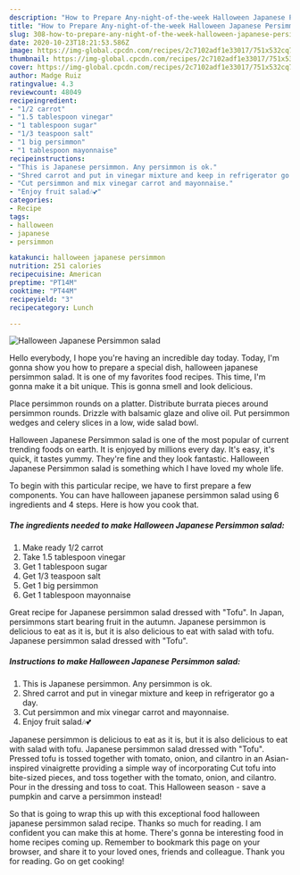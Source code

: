 ```yaml
---
description: "How to Prepare Any-night-of-the-week Halloween Japanese Persimmon salad"
title: "How to Prepare Any-night-of-the-week Halloween Japanese Persimmon salad"
slug: 308-how-to-prepare-any-night-of-the-week-halloween-japanese-persimmon-salad
date: 2020-10-23T18:21:53.586Z
image: https://img-global.cpcdn.com/recipes/2c7102adf1e33017/751x532cq70/halloween-japanese-persimmon-salad-recipe-main-photo.jpg
thumbnail: https://img-global.cpcdn.com/recipes/2c7102adf1e33017/751x532cq70/halloween-japanese-persimmon-salad-recipe-main-photo.jpg
cover: https://img-global.cpcdn.com/recipes/2c7102adf1e33017/751x532cq70/halloween-japanese-persimmon-salad-recipe-main-photo.jpg
author: Madge Ruiz
ratingvalue: 4.3
reviewcount: 48049
recipeingredient:
- "1/2 carrot"
- "1.5 tablespoon vinegar"
- "1 tablespoon sugar"
- "1/3 teaspoon salt"
- "1 big persimmon"
- "1 tablespoon mayonnaise"
recipeinstructions:
- "This is Japanese persimmon. Any persimmon is ok."
- "Shred carrot and put in vinegar mixture and keep in refrigerator go a day."
- "Cut persimmon and mix vinegar carrot and mayonnaise."
- "Enjoy fruit salad🎶💕"
categories:
- Recipe
tags:
- halloween
- japanese
- persimmon

katakunci: halloween japanese persimmon 
nutrition: 251 calories
recipecuisine: American
preptime: "PT14M"
cooktime: "PT44M"
recipeyield: "3"
recipecategory: Lunch

---
```



![Halloween Japanese Persimmon salad](https://img-global.cpcdn.com/recipes/2c7102adf1e33017/751x532cq70/halloween-japanese-persimmon-salad-recipe-main-photo.jpg)

Hello everybody, I hope you're having an incredible day today. Today, I'm gonna show you how to prepare a special dish, halloween japanese persimmon salad. It is one of my favorites food recipes. This time, I'm gonna make it a bit unique. This is gonna smell and look delicious.

Place persimmon rounds on a platter. Distribute burrata pieces around persimmon rounds. Drizzle with balsamic glaze and olive oil. Put persimmon wedges and celery slices in a low, wide salad bowl.

Halloween Japanese Persimmon salad is one of the most popular of current trending foods on earth. It is enjoyed by millions every day. It's easy, it's quick, it tastes yummy. They're fine and they look fantastic. Halloween Japanese Persimmon salad is something which I have loved my whole life.


To begin with this particular recipe, we have to first prepare a few components. You can have halloween japanese persimmon salad using 6 ingredients and 4 steps. Here is how you cook that.

<!--inarticleads1-->

##### The ingredients needed to make Halloween Japanese Persimmon salad:

1. Make ready 1/2 carrot
1. Take 1.5 tablespoon vinegar
1. Get 1 tablespoon sugar
1. Get 1/3 teaspoon salt
1. Get 1 big persimmon
1. Get 1 tablespoon mayonnaise


Great recipe for Japanese persimmon salad dressed with &#34;Tofu&#34;. In Japan, persimmons start bearing fruit in the autumn. Japanese persimmon is delicious to eat as it is, but it is also delicious to eat with salad with tofu. Japanese persimmon salad dressed with &#34;Tofu&#34;. 

<!--inarticleads2-->

##### Instructions to make Halloween Japanese Persimmon salad:

1. This is Japanese persimmon. Any persimmon is ok.
1. Shred carrot and put in vinegar mixture and keep in refrigerator go a day.
1. Cut persimmon and mix vinegar carrot and mayonnaise.
1. Enjoy fruit salad🎶💕


Japanese persimmon is delicious to eat as it is, but it is also delicious to eat with salad with tofu. Japanese persimmon salad dressed with &#34;Tofu&#34;. Pressed tofu is tossed together with tomato, onion, and cilantro in an Asian-inspired vinaigrette providing a simple way of incorporating Cut tofu into bite-sized pieces, and toss together with the tomato, onion, and cilantro. Pour in the dressing and toss to coat. This Halloween season - save a pumpkin and carve a persimmon instead! 

So that is going to wrap this up with this exceptional food halloween japanese persimmon salad recipe. Thanks so much for reading. I am confident you can make this at home. There's gonna be interesting food in home recipes coming up. Remember to bookmark this page on your browser, and share it to your loved ones, friends and colleague. Thank you for reading. Go on get cooking!
